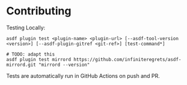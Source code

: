 # Contributing

Testing Locally:

```shell
asdf plugin test <plugin-name> <plugin-url> [--asdf-tool-version <version>] [--asdf-plugin-gitref <git-ref>] [test-command*]

# TODO: adapt this
asdf plugin test mirrord https://github.com/infiniteregrets/asdf-mirrord.git "mirrord --version"
```

Tests are automatically run in GitHub Actions on push and PR.
